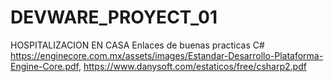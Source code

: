 # DEVWARE_PROYECT_01
HOSPITALIZACION EN CASA
Enlaces de buenas practicas C# https://enginecore.com.mx/assets/images/Estandar-Desarrollo-Plataforma-Engine-Core.pdf, https://www.danysoft.com/estaticos/free/csharp2.pdf
